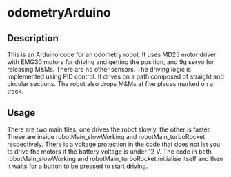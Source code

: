 # odometryArduino
## Description
This is an Arduino code for an odometry robot. It uses MD25 motor driver with EMG30 motors for driving and getting the position, and 9g servo for releasing M&Ms. There are no other sensors. The driving logic is implemented using PID control. It drives on a path composed of straight and circular sections. The robot also drops M&Ms at five places marked on a track.

## Usage
There are two main files, one drives the robot slowly, the other is faster. These are inside robotMain_slowWorking and robotMain_turboRocket respectively. There is a voltage protection in the code that does not let you to drive the motors if the battery voltage is under 12 V. The code in both robotMain_slowWorking and robotMain_turboRocket initialise itself and then it waits for a button to be pressed to start driving.

